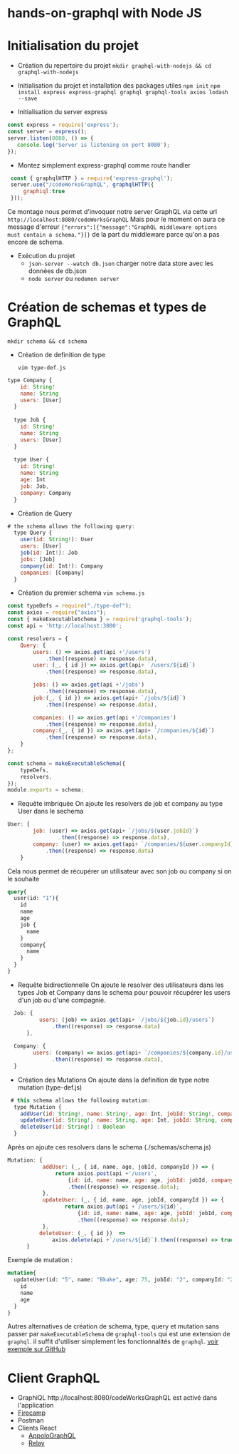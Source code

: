 # hands-on-graphql with Node JS


# Initialisation du projet 

- Création du repertoire du projet
`mkdir graphql-with-nodejs && cd graphql-with-nodejs`

- Initialisation du projet et installation des packages utiles 
`npm init`
`npm install express express-graphql graphql graphql-tools axios lodash --save`

 - Initialisation du server express
  ```javascript 
  const express = require('express');
  const server = express();
  server.listen(8080, () => {
     console.log('Server is listening on port 8080');
  });
 ```

 - Montez simplement express-graphql comme route handler 
  ```javascript 
   const { graphqlHTTP } = require('express-graphql');
   server.use("/codeWorksGraphQL", graphqlHTTP({
       graphiql:true
   }));
   ```  
   Ce montage nous permet d'invoquer notre server GraphQL via cette url `http://localhost:8080/codeWorksGraphQL`
   Mais pour le moment on aura ce message d'erreur   `{"errors":[{"message":"GraphQL middleware options must contain a schema."}]}` 
   de la part du middleware parce qu'on a pas encore de schema. 
   
 - Exécution du projet 
   - `json-server --watch db.json` charger notre data store avec les données de db.json
   - `node server` ou `nodemon server`
   
   
# Création de schemas et types de GraphQL

   `mkdir schema && cd schema`

 - Création de definition de type
 
   `vim type-def.js`

 ```javascript 
 type Company {
     id: String!
     name: String
     users: [User]
   }
   
   type Job {
     id: String!
     name: String
     users: [User]
   }
   
   type User {
     id: String!
     name: String
     age: Int
     job: Job,
     company: Company
   }
  ```

- Création de Query
 ```javascript 
 # the schema allows the following query:
   type Query {
     user(id: String!): User
     users: [User] 
     job(id: Int!): Job
     jobs: [Job]
     company(id: Int!): Company
     companies: [Company] 
   }
  ```

 - Création du premier schema 
   `vim schema.js`
      
  ```javascript 
  const typeDefs = require("./type-def");
  const axios = require("axios");
  const { makeExecutableSchema } = require('graphql-tools');
  const api = 'http://localhost:3000';
  
  const resolvers = {
      Query: {
          users: () => axios.get(api +'/users')
              .then((response) => response.data),
          user: (_, { id }) => axios.get(api+ `/users/${id}`)
              .then((response) => response.data),
  
          jobs: () => axios.get(api +'/jobs')
              .then((response) => response.data),
          job:(_, { id }) => axios.get(api+ `/jobs/${id}`)
              .then((response) => response.data),
  
          companies: () => axios.get(api +'/companies')
              .then((response) => response.data),
          company:(_, { id }) => axios.get(api+ `/companies/${id}`)
              .then((response) => response.data),
      }
  };
  
  const schema = makeExecutableSchema({
      typeDefs,
      resolvers,
  });
  module.exports = schema;
  ``` 
  
  - Requête imbriquée
  On ajoute les resolvers de job et company au type User dans le sechema
  
  ```javascript 
  User: {
          job: (user) => axios.get(api+ `/jobs/${user.jobId}`)
                  .then((response) => response.data),
          company: (user) => axios.get(api+ `/companies/${user.companyId}`)
              .then((response) => response.data)
      } 
 ``` 
   
 Cela nous permet de récupérer un utilisateur avec son job ou company si on le souhaite 
 
 ```graphQL 
 query{
   user(id: "1"){
     id
     name
     age
     job {                          
       name
     }
     company{
       name
     }
   }
 }     
 ``` 
 
 - Requête bidirectionnelle
   On ajoute le resolver des utilisateurs dans les types Job et Company dans le schema pour pouvoir récupérer 
   les users d'un job ou d'une compagnie. 
  
  ```javascript  
    Job: {
            users: (job) => axios.get(api+ `/jobs/${job.id}/users`)
                .then((response) => response.data)
        },
    
    Company: {
          users: (company) => axios.get(api+ `/companies/${company.id}/users`)
                .then((response) => response.data),
    }
 ``` 
     
 - Création des Mutations
 On ajoute dans la definition de type notre mutation (type-def.js)
 ```javascript 
  # this schema allows the following mutation:
   type Mutation { 
     addUser(id: String!, name: String!, age: Int, jobId: String!, companyId: String!) : User!
     updateUser(id: String!, name: String, age: Int, jobId: String, companyId: String) : User!
     deleteUser(id: String!) : Boolean  
   }
  ```

  Après on ajoute ces resolvers dans le schema (./schemas/schema.js) 

  ```javascript 
  Mutation: {
             addUser: (_, { id, name, age, jobId, companyId }) => {
                 return axios.post(api +'/users',
                     {id: id, name: name, age: age, jobId: jobId, companyId: companyId })
                     .then((response) => response.data);
             },
             updateUser: (_, { id, name, age, jobId, companyId }) => {
                    return axios.put(api +`/users/${id}`,
                        {id: id, name: name, age: age, jobId: jobId, companyId: companyId })
                        .then((response) => response.data);
             },
            deleteUser: (_, { id })  =>
                axios.delete(api +`/users/${id}`).then((response) => true)
        }
  ```
  
  Exemple de mutation :
  
  ```graphQL
  mutation{
    updateUser(id: "5", name: "Bkake", age: 75, jobId: "2", companyId: "2") {
      id
      name
      age
    }
  } 
  ```

Autres alternatives de création de schema, type, query et mutation sans passer par `makeExecutableSchema` de `graphql-tools` 
qui est une extension de `graphql`.
il suffit d'utiliser simplement les fonctionnalités de `graphql`. 
[voir exemple sur GitHub ](https://github.com/Bkake/react-graphql-intro)

# Client GraphQL
  - GraphiQL http://localhost:8080/codeWorksGraphQL est activé dans l'application
  - [Firecamp](https://firecamp.io/)
  - Postman
  - Clients React
    - [AppoloGraphQL](https://www.apollographql.com/)
    - [Relay](https://relay.dev/)
         
